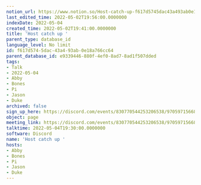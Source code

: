 ```yaml
---
notion_url: https://www.notion.so/Host-catch-up-f617d5745dac43a493ab0e18a766cc64
last_edited_time: 2022-05-02T19:56:00.0000000
indexDate: 2022-05-04
created_time: 2022-05-02T19:41:00.0000000
title: 'Host catch up '
parent_type: database_id
language_level: No limit
id: f617d574-5dac-43a4-93ab-0e18a766cc64
parent_database_id: e9339446-880f-4ef0-8ad7-8ad1f507dded
tags:
- Talk
- 2022-05-04
- Abby
- Bones
- Pi
- Jason
- Duke
archived: false
sign_up_here: https://discord.com/events/830770544253206538/970597156681568276
object: page
meeting_link: https://discord.com/events/830770544253206538/970597156681568276
talktime: 2022-05-04T19:30:00.0000000
software: Discord
name: 'Host catch up '
hosts:
- Abby
- Bones
- Pi
- Jason
- Duke
---
```





